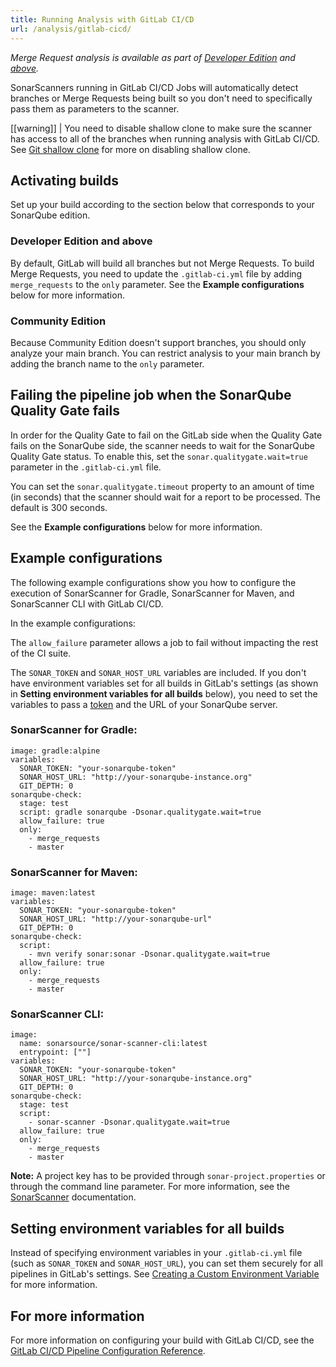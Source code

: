 ```yaml
---
title: Running Analysis with GitLab CI/CD
url: /analysis/gitlab-cicd/
---
```


_Merge Request analysis is available as part of [Developer Edition](https://redirect.sonarsource.com/editions/developer.html) and [above](https://www.sonarsource.com/plans-and-pricing/)._

SonarScanners running in GitLab CI/CD Jobs will automatically detect branches or Merge Requests being built so you don't need to specifically pass them as parameters to the scanner.

[[warning]]
| You need to disable shallow clone to make sure the scanner has access to all of the branches when running analysis with GitLab CI/CD. See [Git shallow clone](https://docs.gitlab.com/ee/user/project/pipelines/settings.html#git-shallow-clone) for more on disabling shallow clone.

## Activating builds  
Set up your build according to the section below that corresponds to your SonarQube edition.

### Developer Edition and above
By default, GitLab will build all branches but not Merge Requests. To build Merge Requests, you need to update the `.gitlab-ci.yml` file by adding `merge_requests` to the `only` parameter. See the **Example configurations** below for more information.

### Community Edition
Because Community Edition doesn't support branches, you should only analyze your main branch. You can restrict analysis to your main branch by adding the branch name to the `only` parameter.

## Failing the pipeline job when the SonarQube Quality Gate fails
In order for the Quality Gate to fail on the GitLab side when the Quality Gate fails on the SonarQube side, the scanner needs to wait for the SonarQube Quality Gate status. To enable this, set the `sonar.qualitygate.wait=true` parameter in the `.gitlab-ci.yml` file. 

You can set the `sonar.qualitygate.timeout` property to an amount of time (in seconds) that the scanner should wait for a report to be processed. The default is 300 seconds. 

See the **Example configurations** below for more information.

## Example configurations
The following example configurations show you how to configure the execution of SonarScanner for Gradle, SonarScanner for Maven, and SonarScanner CLI with GitLab CI/CD.

In the example configurations:

The `allow_failure` parameter allows a job to fail without impacting the rest of the CI suite.

The `SONAR_TOKEN` and `SONAR_HOST_URL` variables are included. If you don't have environment variables set for all builds in GitLab's settings (as shown in **Setting environment variables for all builds** below), you need to set the variables to pass a [token](/user-guide/user-token/) and the URL of your SonarQube server.

### SonarScanner for Gradle:

```
image: gradle:alpine
variables:
  SONAR_TOKEN: "your-sonarqube-token"
  SONAR_HOST_URL: "http://your-sonarqube-instance.org"
  GIT_DEPTH: 0
sonarqube-check:
  stage: test
  script: gradle sonarqube -Dsonar.qualitygate.wait=true
  allow_failure: true
  only:
    - merge_requests
    - master
```
 
### SonarScanner for Maven:
 
```
image: maven:latest
variables:
  SONAR_TOKEN: "your-sonarqube-token"
  SONAR_HOST_URL: "http://your-sonarqube-url"
  GIT_DEPTH: 0
sonarqube-check:
  script:
    - mvn verify sonar:sonar -Dsonar.qualitygate.wait=true
  allow_failure: true
  only:
    - merge_requests
    - master
```

### SonarScanner CLI:

```
image:
  name: sonarsource/sonar-scanner-cli:latest
  entrypoint: [""]
variables:
  SONAR_TOKEN: "your-sonarqube-token"
  SONAR_HOST_URL: "http://your-sonarqube-instance.org"
  GIT_DEPTH: 0
sonarqube-check:
  stage: test
  script:
    - sonar-scanner -Dsonar.qualitygate.wait=true
  allow_failure: true
  only:
    - merge_requests
    - master
```  

**Note:** A project key has to be provided through `sonar-project.properties` or through the command line parameter. For more information, see the [SonarScanner](/analysis/scan/sonarscanner/) documentation.

## Setting environment variables for all builds  
Instead of specifying environment variables in your `.gitlab-ci.yml` file (such as `SONAR_TOKEN` and `SONAR_HOST_URL`), you can set them securely for all pipelines in GitLab's settings. See [Creating a Custom Environment Variable](https://docs.gitlab.com/ee/ci/variables/#creating-a-custom-environment-variable) for more information.

## For more information
For more information on configuring your build with GitLab CI/CD, see the [GitLab CI/CD Pipeline Configuration Reference](https://gitlab.com/help/ci/yaml/README.md).

